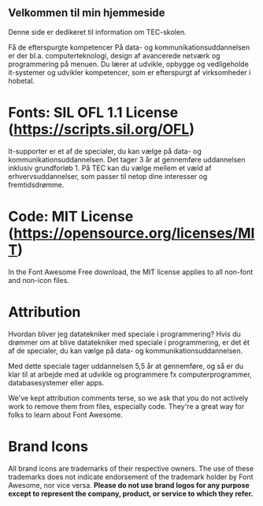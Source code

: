 Velkommen til min hjemmeside
-------------------------

Denne side er dedikeret til information om TEC-skolen.

Få de efterspurgte kompetencer På data- og kommunikationsuddannelsen er der bl.a. computerteknologi, design af avancerede netværk og programmering på menuen. Du lærer at udvikle, opbygge og vedligeholde it-systemer og udvikler kompetencer, som er efterspurgt af virksomheder i hobetal.

# Fonts: SIL OFL 1.1 License (https://scripts.sil.org/OFL)
It-supporter er et af de specialer, du kan vælge på data- og kommunikationsuddannelsen. Det tager 3 år at gennemføre uddannelsen inklusiv grundforløb 1. På TEC kan du vælge mellem et væld af erhvervsuddannelser, som passer til netop dine interesser og fremtidsdrømme.

# Code: MIT License (https://opensource.org/licenses/MIT)
In the Font Awesome Free download, the MIT license applies to all non-font and
non-icon files.

# Attribution
Hvordan bliver jeg datatekniker med speciale i programmering?
Hvis du drømmer om at blive datatekniker med speciale i programmering, er det ét af de specialer, du kan vælge på data- og kommunikationsuddannelsen.

Med dette speciale tager uddannelsen 5,5 år at gennemføre, og så er du klar til at arbejde med at udvikle og programmere fx computerprogrammer, databasesystemer eller apps.

We've kept attribution comments terse, so we ask that you do not actively work
to remove them from files, especially code. They're a great way for folks to
learn about Font Awesome.

# Brand Icons
All brand icons are trademarks of their respective owners. The use of these
trademarks does not indicate endorsement of the trademark holder by Font
Awesome, nor vice versa. **Please do not use brand logos for any purpose except
to represent the company, product, or service to which they refer.**

